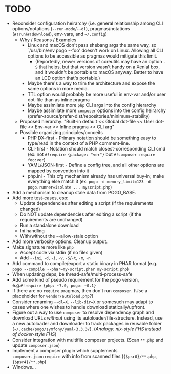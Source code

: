 # TODO

* Reconsider configuration heirarchy (i.e. general relationship among CLI options/notations (`--run-mode`/`--dl`), pragmas/notations (`#!run`/`#!download`), env-vars, and `~/.config`)
    * Why / Reasons / Examples
        * Linux and macOS don't pass shebang args the same way, so `/usr/bin/env pogo --foo' doesn't work on Linux. Allowing all CLI options to be accessible as pragmas would mitigate this limit.
            * (Reportedly, newer versions of coreutils may have an option `-S` that helps, but that version wasn't handy on a Xenial box, and it wouldn't be portable to macOS anyway. Better to have an LCD option that's portable.)
        * Maybe there's a way to trim the architecture and expose the same options in more media.
        * TTL option would probably be more useful in env-var and/or user dot-file than as inline pragma
        * Maybe assimilate more `php` CLI args into the config hierarchy
        * Maybe assimilate more `composer` options into the config heirarchy (prefer-source/prefer-dist/repositories/minimum-stability)
    * Proposed hierarchy: "Built-in default << Global dot-file << User dot-file << Env-var << Inline pragma << CLI arg"
    * Possible organizing principles/conceits
        * PHP DX-first - Primary notation should be something easy to type/read in the context of a PHP comment-line.
        * CLI-first - Notation should match closest-corresponding CLI cmd (ex: not `#!require {package: "ver"}` but `#!composer require foo:ver`)
        * YAML/JSON-first - Define a config tree, and all other options are mapped by convention into it
        * php.ini - This cfg mechanism already has universal buy-in; make everything else match it (ex: `pogo -d memory_limit=123 -d pogo.runner=isolate ... myscript.php`)
* Add a mechanism to cleanup stale data from POGO_BASE.
* Add more test-cases, esp:
    * Update dependencies after editing a script (if the requirements changed)
    * Do NOT update dependencies after editing a script (if the requirements are unchanged)
    * Run a standalone download
    * Ini handling
    * With/without the --allow-stale option
* Add more verbosity options. Cleanup output.
* Make signature more like `php`
    * Accept code via stdin (if no files given)
    * Add `--ini`, `-d`, `-i`, `-v`, `-S`/`-t`, `-m`, `-n`
* Add command to compile/export a static binary in PHAR format (e.g. `pogo --compile --phar=my-script.phar my-script.php`)
* When updating deps, be thread-safe/multi-process-safe
* Add some kind of pseudo requirement for the pogo version, e.g.`#!require {php: ~7.0, pogo: ~0.1}`
* If there are no `require` pragmas, then don't run `composer`. (Use a placeholder for `vendor/autoload.php`?)
* Consider renaming `--dl=X`. `--lib-dir=X` or somesuch may adapt to cases where one wishes to handle download statically/upfront.
* Figure out a way to use `composer` to resolve dependency graph and download URLs *without* using its autoloader/file-structure. Instead, use a new autoloader and downloader to track packages in reusable folder (`~/.cache/pogo/symfony/yaml-3.3.3/`). (*Analogy: nix-style FHS instead of docker-style FHS*)
* Consider integration with multifile composer projects. (Scan `**.php` and update `composer.json`)
* Implement a composer plugin which supplements `composer.json:require` with info from scanned files (`{$psr0}/**.php`, `{$psr4}/**.php`)
* Windows...
